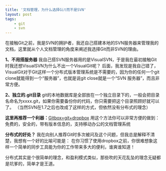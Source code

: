 ```yaml
---
title: '文档管理，为什么选择Git而不是SVN'
layout: post
tags:
    - git
    - svn
---
```


在接触Git之前，我是SVN的拥护者，我还自己搭建本地的SVN服务器来管理我的文档，这里就从个人文档管理的角度来阐述我选择Git而非SVN的理由。

**1、不用搭服务器**
我自己搭SVN服务器用的是VisualSVN，于是我在最初接触Git时我还想VisualSVN为什么不出一个VisualGit呢？
后面，我发现是我自己错了，VisualGit对于Git这样一个分布式版本管理系统是不需要的，因为你的任何一个git clone就能得到一个“服务器”，也就是说git close就是一个“SVN 服务器”，而且非常方便。

**2、独立的.git目录**
git的本地数据库是全部放在一个独立目录下的，一般会把目录名命名为xxxx.git，如果你需要备份你的代码，你只需要把这个目录照顾好就可以了。
（当然SVN在1.7之后也改成了这样的方式，但依然没有分布式的理念）

**这里再推荐一个利器：**[Gitbox=git+dropbox](http://roynotes.com/blog/gitbox/)
用这个方法你可以非常方便的做到：免费的，安全的，带有版本信息的，支持移动办公的文档管理系统

**分布式的好处？**
我在向别人推荐Git时多次被问及这个问题，但我总是解释不清楚，我想有一个好的比喻可能是：
在你习惯了使用dropbox之前，你很难想象这样一个简单的同步工具能为你的工作带来多大的便利，谁爽谁知道！

分布式其实是个很简单的理念，和盈利模式类似，那些吹的天花乱坠的理念无疑都是坑爹的，简单才是王道。